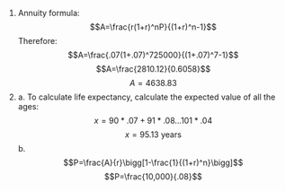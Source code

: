1. Annuity formula: $$A=\frac{r(1+r)^nP}{(1+r)^n-1}$$
	Therefore:
	$$A=\frac{.07(1+.07)^725000}{(1+.07)^7-1}$$
	$$A=\frac{2810.12}{0.6058}$$
	$$A=4638.83$$
2. a. To calculate life expectancy, calculate the expected value of all the ages:
	$$x=90*.07+91*.08...101*.04$$
	$$x=95.13\text{ years}$$
	b. $$P=\frac{A}{r}\bigg[1-\frac{1}{(1+r)^n}\bigg]$$
		$$P=\frac{10,000}{.08}$$
<!--stackedit_data:
eyJoaXN0b3J5IjpbOTM2MDk1OTEsLTIyOTk1MjczNSwxMDI1NT
cyODk4LDEyMDcyMzE3NDldfQ==
-->